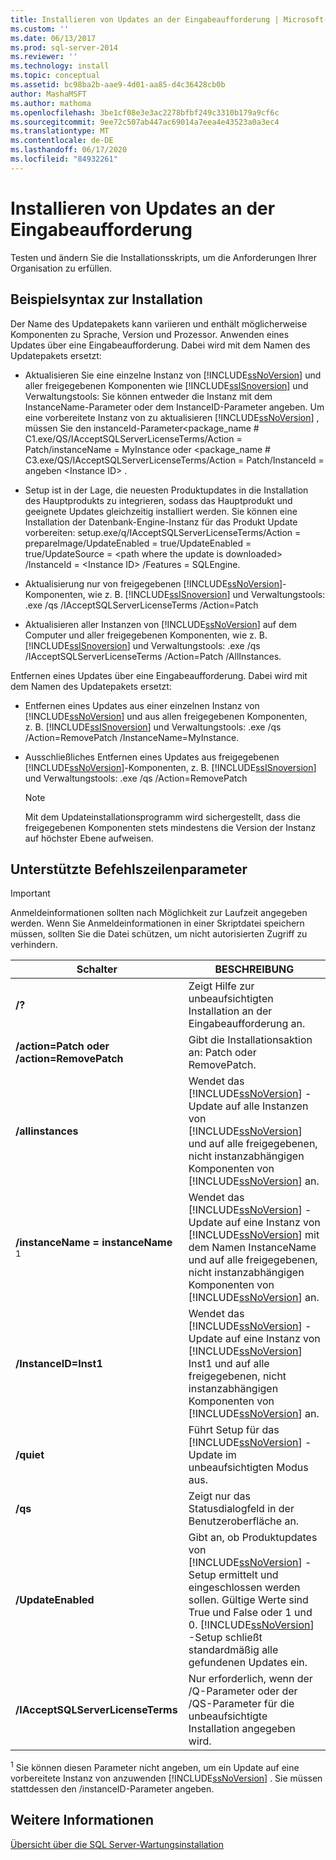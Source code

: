 ```yaml
---
title: Installieren von Updates an der Eingabeaufforderung | Microsoft-Dokumentation
ms.custom: ''
ms.date: 06/13/2017
ms.prod: sql-server-2014
ms.reviewer: ''
ms.technology: install
ms.topic: conceptual
ms.assetid: bc98ba2b-aae9-4d01-aa85-d4c36428cb0b
author: MashaMSFT
ms.author: mathoma
ms.openlocfilehash: 3be1cf08e3e3ac2278bfbf249c3310b179a9cf6c
ms.sourcegitcommit: 9ee72c507ab447ac69014a7eea4e43523a0a3ec4
ms.translationtype: MT
ms.contentlocale: de-DE
ms.lasthandoff: 06/17/2020
ms.locfileid: "84932261"
---
```

# <a name="installing-updates-from-the-command-prompt"></a>Installieren von Updates an der Eingabeaufforderung
  Testen und ändern Sie die Installationsskripts, um die Anforderungen Ihrer Organisation zu erfüllen.  
  
## <a name="sample-syntax-for-installation"></a>Beispielsyntax zur Installation  
 Der Name des Updatepakets kann variieren und enthält möglicherweise Komponenten zu Sprache, Version und Prozessor. Anwenden eines Updates über eine Eingabeaufforderung. Dabei wird <Paketname> mit dem Namen des Updatepakets ersetzt:  
  
-   Aktualisieren Sie eine einzelne Instanz von [!INCLUDE[ssNoVersion](../../includes/ssnoversion-md.md)] und aller freigegebenen Komponenten wie [!INCLUDE[ssISnoversion](../../includes/ssisnoversion-md.md)] und Verwaltungstools: Sie können entweder die Instanz mit dem InstanceName-Parameter oder dem InstanceID-Parameter angeben. Um eine vorbereitete Instanz von zu aktualisieren [!INCLUDE[ssNoVersion](../../includes/ssnoversion-md.md)] , müssen Sie den instanceId-Parameter<package_name # C1.exe/QS/IAcceptSQLServerLicenseTerms/Action = Patch/instanceName = MyInstance oder <package_name # C3.exe/QS/IAcceptSQLServerLicenseTerms/Action = Patch/InstanceId = angeben \<Instance ID> .  
  
-   Setup ist in der Lage, die neuesten Produktupdates in die Installation des Hauptprodukts zu integrieren, sodass das Hauptprodukt und geeignete Updates gleichzeitig installiert werden. Sie können eine Installation der Datenbank-Engine-Instanz für das Produkt Update vorbereiten: setup.exe/q/IAcceptSQLServerLicenseTerms/Action = prepareImage/UpdateEnabled = true/UpdateEnabled = true/UpdateSource = \<path where the update is downloaded> /InstanceId = \<Instance ID> /Features = SQLEngine.  
  
-   Aktualisierung nur von freigegebenen [!INCLUDE[ssNoVersion](../../includes/ssnoversion-md.md)]-Komponenten, wie z. B. [!INCLUDE[ssISnoversion](../../includes/ssisnoversion-md.md)] und Verwaltungstools: <Paketname>.exe /qs /IAcceptSQLServerLicenseTerms /Action=Patch  
  
-   Aktualisieren aller Instanzen von [!INCLUDE[ssNoVersion](../../includes/ssnoversion-md.md)] auf dem Computer und aller freigegebenen Komponenten, wie z. B. [!INCLUDE[ssISnoversion](../../includes/ssisnoversion-md.md)] und Verwaltungstools: <Paketname>.exe /qs /IAcceptSQLServerLicenseTerms /Action=Patch /AllInstances.  
  
 Entfernen eines Updates über eine Eingabeaufforderung. Dabei wird <Paketname> mit dem Namen des Updatepakets ersetzt:  
  
-   Entfernen eines Updates aus einer einzelnen Instanz von [!INCLUDE[ssNoVersion](../../includes/ssnoversion-md.md)] und aus allen freigegebenen Komponenten, z. B. [!INCLUDE[ssISnoversion](../../includes/ssisnoversion-md.md)] und Verwaltungstools: <Paketname>.exe /qs /Action=RemovePatch /InstanceName=MyInstance.  
  
-   Ausschließliches Entfernen eines Updates aus freigegebenen [!INCLUDE[ssNoVersion](../../includes/ssnoversion-md.md)]-Komponenten, z. B. [!INCLUDE[ssISnoversion](../../includes/ssisnoversion-md.md)] und Verwaltungstools: <Paketname>.exe /qs /Action=RemovePatch  
  
    > [!NOTE]  
    >  Mit dem Updateinstallationsprogramm wird sichergestellt, dass die freigegebenen Komponenten stets mindestens die Version der Instanz auf höchster Ebene aufweisen.  
  
## <a name="supported-command-prompt-parameters"></a>Unterstützte Befehlszeilenparameter  
  
> [!IMPORTANT]  
>  Anmeldeinformationen sollten nach Möglichkeit zur Laufzeit angegeben werden. Wenn Sie Anmeldeinformationen in einer Skriptdatei speichern müssen, sollten Sie die Datei schützen, um nicht autorisierten Zugriff zu verhindern.  
  
|Schalter|BESCHREIBUNG|  
|------------|-----------------|  
|**/?**|Zeigt Hilfe zur unbeaufsichtigten Installation an der Eingabeaufforderung an.|  
|**/action=Patch oder /action=RemovePatch**|Gibt die Installationsaktion an: Patch oder RemovePatch.|  
|**/allinstances**|Wendet das [!INCLUDE[ssNoVersion](../../includes/ssnoversion-md.md)] -Update auf alle Instanzen von [!INCLUDE[ssNoVersion](../../includes/ssnoversion-md.md)] und auf alle freigegebenen, nicht instanzabhängigen Komponenten von [!INCLUDE[ssNoVersion](../../includes/ssnoversion-md.md)] an.|  
|**/instanceName = instanceName** <sup>1</sup>|Wendet das [!INCLUDE[ssNoVersion](../../includes/ssnoversion-md.md)] -Update auf eine Instanz von [!INCLUDE[ssNoVersion](../../includes/ssnoversion-md.md)] mit dem Namen InstanceName und auf alle freigegebenen, nicht instanzabhängigen Komponenten von [!INCLUDE[ssNoVersion](../../includes/ssnoversion-md.md)] an.|  
|**/InstanceID=Inst1**|Wendet das [!INCLUDE[ssNoVersion](../../includes/ssnoversion-md.md)] -Update auf eine Instanz von [!INCLUDE[ssNoVersion](../../includes/ssnoversion-md.md)] Inst1 und auf alle freigegebenen, nicht instanzabhängigen Komponenten von [!INCLUDE[ssNoVersion](../../includes/ssnoversion-md.md)] an.|  
|**/quiet**|Führt Setup für das [!INCLUDE[ssNoVersion](../../includes/ssnoversion-md.md)] -Update im unbeaufsichtigten Modus aus.|  
|**/qs**|Zeigt nur das Statusdialogfeld in der Benutzeroberfläche an.|  
|**/UpdateEnabled**|Gibt an, ob Produktupdates von [!INCLUDE[ssNoVersion](../../includes/ssnoversion-md.md)] -Setup ermittelt und eingeschlossen werden sollen. Gültige Werte sind True und False oder 1 und 0. [!INCLUDE[ssNoVersion](../../includes/ssnoversion-md.md)] -Setup schließt standardmäßig alle gefundenen Updates ein.|  
|**/IAcceptSQLServerLicenseTerms**|Nur erforderlich, wenn der /Q-Parameter oder der /QS-Parameter für die unbeaufsichtigte Installation angegeben wird.|  
  
 <sup>1</sup> Sie können diesen Parameter nicht angeben, um ein Update auf eine vorbereitete Instanz von anzuwenden [!INCLUDE[ssNoVersion](../../includes/ssnoversion-md.md)] . Sie müssen stattdessen den /instanceID-Parameter angeben.  
  
## <a name="see-also"></a>Weitere Informationen  
 [Übersicht über die SQL Server-Wartungsinstallation](../../sql-server/install/overview-of-sql-server-servicing-installation.md)  
  
  
